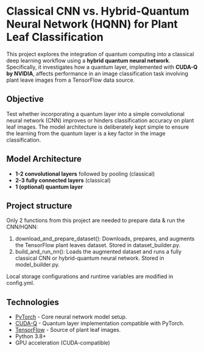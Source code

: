 # Classical CNN vs. Hybrid-Quantum Neural Network (HQNN) for Plant Leaf Classification

This project explores the integration of quantum computing into a classical deep learning workflow using a **hybrid quantum neural network**. Specifically, it investigates how a quantum layer, implemented with **CUDA-Q by NVIDIA**, affects performance in an image classification task involving plant leave images from a TensorFlow data source.

## Objective
Test whether incorporating a quantum layer into a simple convolutional neural network (CNN) improves or hinders classification accuracy on plant leaf images. The model architecture is deliberately kept simple to ensure the learning from the quantum layer is a key factor in the image classification.

##  Model Architecture
- **1-2 convolutional layers** followed by pooling (classical)
- **2-3 fully connected layers** (classical)
- **1 (optional) quantum layer**

## Project structure
Only 2 functions from this project are needed to prepare data & run the CNN/HQNN:
1) download_and_prepare_dataset(): Downloads, prepares, and augments the TensorFlow plant leaves dataset. Stored in dataset_builder.py.
2) build_and_run_nn(): Loads the augmented dataset and runs a fully classical CNN or hybrid-quantum neural network. Stored in model_builder.py.

Local storage configurations and runtime variables are modified in config.yml.

## Technologies
- [PyTorch](https://pytorch.org/) - Core neural network model setup.
- [CUDA-Q](https://developer.nvidia.com/cuda-quantum) - Quantum layer implementation compatible with PyTorch.
- [TensorFlow](https://www.tensorflow.org/datasets) - Source of plant leaf images.
- Python 3.8+
- GPU acceleration (CUDA-compatible)
